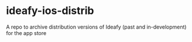 ideafy-ios-distrib
==================

A repo to archive distribution versions of Ideafy (past and in-development) for the app store